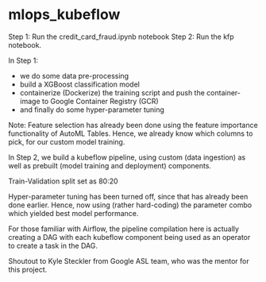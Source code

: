 # mlops_kubeflow
Step 1: Run the credit_card_fraud.ipynb notebook 
Step 2: Run the kfp notebook.

In Step 1:
- we do some data pre-processing
- build a XGBoost classification model
- containerize (Dockerize) the training script and push the container-image to Google Container Registry (GCR) 
- and finally do some hyper-parameter tuning

Note: Feature selection has already been done using the feature importance functionality of AutoML Tables.
Hence, we already know which columns to pick, for our custom model training.

In Step 2, we build a kubeflow pipeline, using custom (data ingestion) as well as prebuilt (model training and deployment) components.

Train-Validation split set as 80:20

Hyper-parameter tuning has been turned off, since that has already been done earlier.
Hence, now using (rather hard-coding) the parameter combo which yielded best model performance.

For those familiar with Airflow, the pipeline compilation here is actually creating a DAG with each kubeflow component being used as an operator to create a task in the DAG.

Shoutout to Kyle Steckler from Google ASL team, who was the mentor for this project.